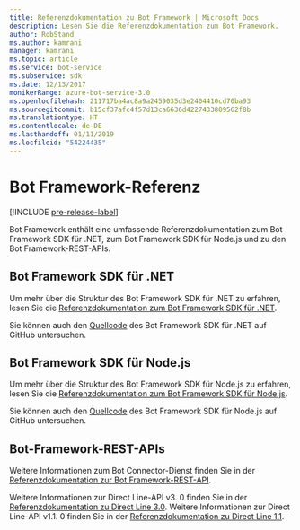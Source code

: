 ```yaml
---
title: Referenzdokumentation zu Bot Framework | Microsoft Docs
description: Lesen Sie die Referenzdokumentation zum Bot Framework.
author: RobStand
ms.author: kamrani
manager: kamrani
ms.topic: article
ms.service: bot-service
ms.subservice: sdk
ms.date: 12/13/2017
monikerRange: azure-bot-service-3.0
ms.openlocfilehash: 211717ba4ac8a9a2459035d3e2404410cd70ba93
ms.sourcegitcommit: b15cf37afc4f57d13ca6636d4227433809562f8b
ms.translationtype: HT
ms.contentlocale: de-DE
ms.lasthandoff: 01/11/2019
ms.locfileid: "54224435"
---
```

# <a name="bot-framework-reference"></a>Bot Framework-Referenz

[!INCLUDE [pre-release-label](./includes/pre-release-label-v3.md)]

Bot Framework enthält eine umfassende Referenzdokumentation zum Bot Framework SDK für .NET, zum Bot Framework SDK für Node.js und zu den Bot Framework-REST-APIs.

## <a name="bot-framework-sdk-for-net"></a>Bot Framework SDK für .NET
Um mehr über die Struktur des Bot Framework SDK für .NET zu erfahren, lesen Sie die [Referenzdokumentation zum Bot Framework SDK für .NET](/dotnet/api/).

Sie können auch den [Quellcode](https://github.com/Microsoft/BotBuilder/tree/master/CSharp) des Bot Framework SDK für .NET auf GitHub untersuchen. 

## <a name="bot-framework-sdk-for-nodejs"></a>Bot Framework SDK für Node.js
Um mehr über die Struktur des Bot Framework SDK für Node.js zu erfahren, lesen Sie die [Referenzdokumentation zum Bot Framework SDK für Node.js](https://docs.botframework.com/en-us/node/builder/calling-reference/modules/_botbuilder_d_.html).

Sie können auch den [Quellcode](https://github.com/Microsoft/BotBuilder/tree/master/Node) des Bot Framework SDK für Node.js auf GitHub untersuchen.

## <a name="bot-framework-rest-apis"></a>Bot-Framework-REST-APIs
Weitere Informationen zum Bot Connector-Dienst finden Sie in der [Referenzdokumentation zur Bot Framework-REST-API](~/rest-api/bot-framework-rest-connector-api-reference.md). 

Weitere Informationen zur Direct Line-API v3. 0 finden Sie in der [Referenzdokumentation zu Direct Line 3.0](~/rest-api/bot-framework-rest-direct-line-3-0-api-reference.md). Weitere Informationen zur Direct Line-API v1.1. 0 finden Sie in der [Referenzdokumentation zu Direct Line 1.1](~/rest-api/bot-framework-rest-direct-line-1-1-api-reference.md).


